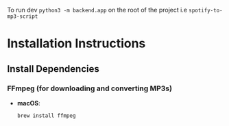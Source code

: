 To run dev `python3 -m backend.app` on the root of the project i.e `spotify-to-mp3-script`

# Installation Instructions

## Install Dependencies

### FFmpeg (for downloading and converting MP3s)

- **macOS**:
  ```bash
  brew install ffmpeg
  ```
